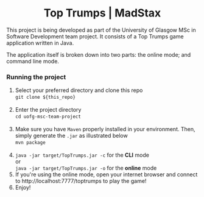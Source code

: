 <h1 align="center">Top Trumps | MadStax</h1> 

This project is being developed as part of the University of Glasgow MSc in Software Development team project. It consists of a Top Trumps game application written in Java.

The application itself is broken down into two parts: the online mode; and command line mode. 

### Running the project

1. Select your preferred directory and clone this repo <br> 
    ```git clone ${this_repo}```<br><br>
2. Enter the project directory<br>
```cd uofg-msc-team-project```<br><br>
3. Make sure you have ```Maven``` properly installed in your environment. Then, simply generate the ```.jar``` as illustrated below<br> 
```mvn package```<br><br>
4. ```java -jar target/TopTrumps.jar -c``` for the **CLI** mode<br>
or<br>
```java -jar target/TopTrumps.jar -o``` for the **online** mode<br>
5. If you're using the online mode, open your internet browser and connect to http://localhost:7777/toptrumps to play the game!<br>
6. Enjoy! 




 